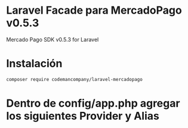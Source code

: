 # Laravel Facade para MercadoPago v0.5.3
Mercado Pago SDK v0.5.3 for Laravel

# Instalación

```bash
composer require codemancompany/laravel-mercadopago
```

# Dentro de config/app.php agregar los siguientes Provider y Alias